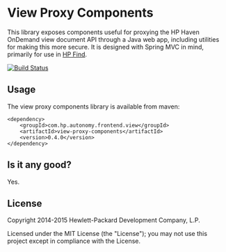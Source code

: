 # View Proxy Components

This library exposes components useful for proxying the HP Haven OnDemand view document API through a Java web app, 
including utilities for making this more secure. It is designed with Spring MVC in mind, primarily for use in
[HP Find](https://github.com/hpautonomy/find).

[![Build Status](https://travis-ci.org/hpautonomy/java-view-proxy-components.svg?branch=master)](https://travis-ci.org/hpautonomy/java-view-proxy-components)

## Usage
The view proxy components library is available from maven:

    <dependency>
        <groupId>com.hp.autonomy.frontend.view</groupId>
        <artifactId>view-proxy-components</artifactId>
        <version>0.4.0</version>
    </dependency>

## Is it any good?
Yes.

## License
Copyright 2014-2015 Hewlett-Packard Development Company, L.P.

Licensed under the MIT License (the "License"); you may not use this project except in compliance with the License.
